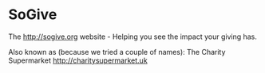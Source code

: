 # SoGive 

The http://sogive.org website - Helping you see the impact your giving has.


Also known as (because we tried a couple of names): The Charity Supermarket http://charitysupermarket.uk
